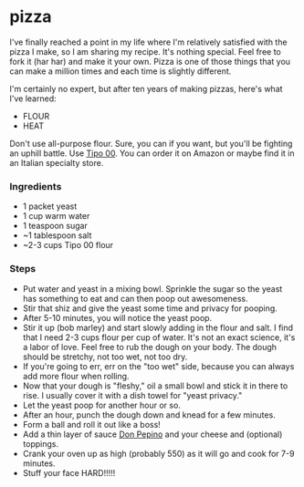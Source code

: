 pizza
=====

I've finally reached a point in my life where I'm relatively satisfied with the pizza I make, so I am sharing my recipe. It's nothing special. Feel free to fork it (har har) and make it your own. Pizza is one of those things that you can make a million times and each time is slightly different. 

I'm certainly no expert, but after ten years of making pizzas, here's what I've learned:

* FLOUR
* HEAT

Don't use all-purpose flour. Sure, you can if you want, but you'll be fighting an uphill battle. Use [Tipo 00](http://www.amazon.com/gp/product/B004O8HWEG/ref=oh_details_o00_s00_i00?ie=UTF8&psc=1). You can order it on Amazon or maybe find it in an Italian specialty store.

### Ingredients

* 1 packet yeast
* 1 cup warm water
* 1 teaspoon sugar
* ~1 tablespoon salt
* ~2-3 cups Tipo 00 flour

### Steps

* Put water and yeast in a mixing bowl. Sprinkle the sugar so the yeast has something to eat and can then poop out awesomeness.
* Stir that shiz and give the yeast some time and privacy for pooping.
* After 5-10 minutes, you will notice the yeast poop.
* Stir it up (bob marley) and start slowly adding in the flour and salt.
I find that I need 2-3 cups flour per cup of water. It's not an exact science, it's a labor of love. Feel free to rub the dough on your body. The dough should be stretchy, not too wet, not too dry.
* If you're going to err, err on the "too wet" side, because you can always add more flour when rolling.
* Now that your dough is "fleshy," oil a small bowl and stick it in there to rise. I usually cover it with a dish towel for "yeast privacy."
* Let the yeast poop for another hour or so.
* After an hour, punch the dough down and knead for a few minutes.
 * Form a ball and roll it out like a boss!
* Add a thin layer of sauce [Don Pepino](http://www.donpepino.com/) and your cheese and (optional) toppings.
* Crank your oven up as high (probably 550) as it will go and cook for 7-9 minutes.
* Stuff your face HARD!!!!!
